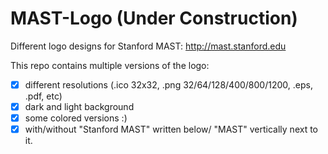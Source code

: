 # MAST-Logo (Under Construction)
Different logo designs for Stanford MAST: http://mast.stanford.edu

This repo contains multiple versions of the logo:
- [x] different resolutions (.ico 32x32, .png 32/64/128/400/800/1200, .eps, .pdf, etc)
- [x] dark and light background
- [x] some colored versions :)
- [x] with/without "Stanford MAST" written below/ "MAST" vertically next to it.
